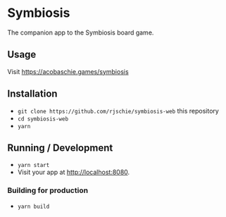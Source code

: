 # Symbiosis

The companion app to the Symbiosis board game.

## Usage

Visit https://acobaschie.games/symbiosis

## Installation

- `git clone https://github.com/rjschie/symbiosis-web` this repository
- `cd symbiosis-web`
- `yarn`

## Running / Development

- `yarn start`
- Visit your app at [http://localhost:8080](http://localhost:8080).

### Building for production

- `yarn build`
